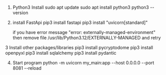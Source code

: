    
1. Python3 Install
   sudo apt update
   sudo apt install python3
   python3 --version 

2. install FastApi
   pip3 install fastapi 
   pip3 install "uvicorn[standard]" 
   
   if you have error message "error: externally-managed-environment"
   then 
      remove file /usr/lib/Python3.12/EXTERNALLY-MANAGED
	  and retry 
	   
   
3 Install other packages/libraries
   pip3 install pycryptodome 
   pip3 install openpyxl
   pip3 install sqlalchemy
   pip3 install pydantic
    
4. Start program
   python -m uvicorn my_main:app --host 0.0.0.0 --port 8081 --reload